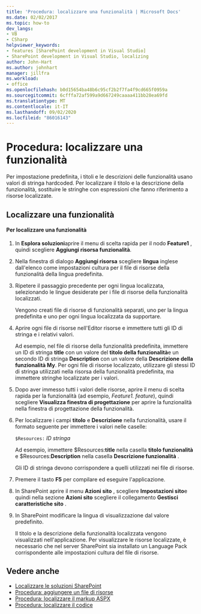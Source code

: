 ```yaml
---
title: 'Procedura: localizzare una funzionalità | Microsoft Docs'
ms.date: 02/02/2017
ms.topic: how-to
dev_langs:
- VB
- CSharp
helpviewer_keywords:
- features [SharePoint development in Visual Studio]
- SharePoint development in Visual Studio, localizing
author: John-Hart
ms.author: johnhart
manager: jillfra
ms.workload:
- office
ms.openlocfilehash: b0d15654ba48b6c95cf2b2f7fa4f9cd665f0959a
ms.sourcegitcommit: 6cfffa72af599a9d667249caaaa411bb28ea69fd
ms.translationtype: MT
ms.contentlocale: it-IT
ms.lasthandoff: 09/02/2020
ms.locfileid: "86016143"
---
```

# <a name="how-to-localize-a-feature"></a>Procedura: localizzare una funzionalità
  Per impostazione predefinita, i titoli e le descrizioni delle funzionalità usano valori di stringa hardcoded. Per localizzare il titolo e la descrizione della funzionalità, sostituire le stringhe con espressioni che fanno riferimento a risorse localizzate.

## <a name="localize-a-feature"></a>Localizzare una funzionalità

#### <a name="to-localize-a-feature"></a>Per localizzare una funzionalità

1. In **Esplora soluzioni**aprire il menu di scelta rapida per il nodo **Feature1** , quindi scegliere **Aggiungi risorsa funzionalità**.

2. Nella finestra di dialogo **Aggiungi risorsa** scegliere **lingua** inglese dall'elenco come impostazioni cultura per il file di risorse della funzionalità della lingua predefinita.

3. Ripetere il passaggio precedente per ogni lingua localizzata, selezionando le lingue desiderate per i file di risorse della funzionalità localizzati.

     Vengono creati file di risorse di funzionalità separati, uno per la lingua predefinita e uno per ogni lingua localizzata da supportare.

4. Aprire ogni file di risorse nell'Editor risorse e immettere tutti gli ID di stringa e i relativi valori.

     Ad esempio, nel file di risorse della funzionalità predefinita, immettere un ID di stringa **title** con un valore del **titolo della funzionalità**e un secondo ID di stringa **Description** con un valore della **Descrizione della funzionalità My**. Per ogni file di risorse localizzato, utilizzare gli stessi ID di stringa utilizzati nella risorsa della funzionalità predefinita, ma immettere stringhe localizzate per i valori.

5. Dopo aver immesso tutti i valori delle risorse, aprire il menu di scelta rapida per la funzionalità (ad esempio, *Feature1. feature*), quindi scegliere **Visualizza finestra di progettazione** per aprire la funzionalità nella finestra di progettazione della funzionalità.

6. Per localizzare i campi **titolo** e **Descrizione** nella funzionalità, usare il formato seguente per immettere i valori nelle caselle:

     `$Resources:` *ID stringa*

     Ad esempio, immettere $Resources:**title** nella casella **titolo funzionalità** e $Resources:**Description** nella casella **Descrizione funzionalità** .

     Gli ID di stringa devono corrispondere a quelli utilizzati nei file di risorse.

7. Premere il tasto **F5** per compilare ed eseguire l'applicazione.

8. In SharePoint aprire il menu **Azioni sito** , scegliere **Impostazioni sito**e quindi nella sezione **Azioni sito** scegliere il collegamento **Gestisci caratteristiche sito** .

9. In SharePoint modificare la lingua di visualizzazione dal valore predefinito.

     Il titolo e la descrizione della funzionalità localizzata vengono visualizzati nell'applicazione. Per visualizzare le risorse localizzate, è necessario che nel server SharePoint sia installato un Language Pack corrispondente alle impostazioni cultura del file di risorse.

## <a name="see-also"></a>Vedere anche
- [Localizzare le soluzioni SharePoint](../sharepoint/localizing-sharepoint-solutions.md)
- [Procedura: aggiungere un file di risorse](../sharepoint/how-to-add-a-resource-file.md)
- [Procedura: localizzare il markup ASPX](../sharepoint/how-to-localize-aspx-markup.md)
- [Procedura: localizzare il codice](../sharepoint/how-to-localize-code.md)

